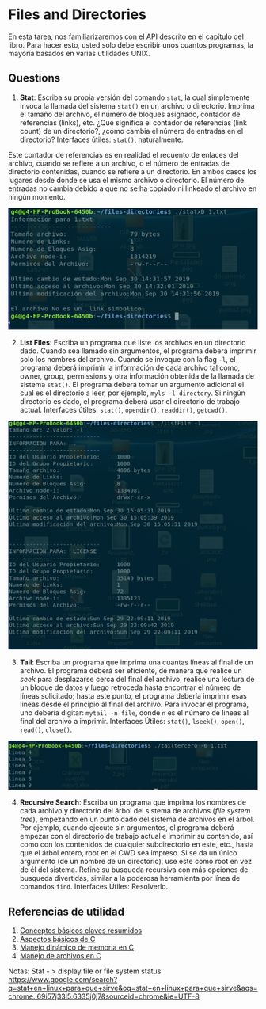 # Files and Directories #

En esta tarea, nos familiarizaremos con el API descrito en el capítulo del libro. Para hacer esto, usted solo debe escribir unos cuantos programas, la mayoría basados en varias utilidades UNIX.

## Questions ##

1. **Stat**: Escriba su propia versión del comando ```stat```, la cual simplemente invoca la llamada del sistema ```stat()``` en un archivo o directorio. Imprima el tamaño del archivo, el número de bloques asignado, contador de referencias (links), etc. ¿Qué significa el contador de referencias (link count) de un directorio?, ¿cómo cambia el número de entradas en el directorio? Interfaces útiles: ```stat()```, naturalmente.

Este contador de referencias es en realidad el recuento de enlaces del archivo, cuando se refiere a un archivo, o el número de entradas de directorio contenidas, cuando se refiere a un directorio. En ambos casos los lugares desde donde se usa el mismo archivo o directorio. El número de entradas no cambia debido a que no se ha copiado ni linkeado el archivo en ningún momento.

![enlace](https://raw.githubusercontent.com/gilbertrendon/files-directories/master/Pantallazos/1.png)

2. **List Files**: Escriba un programa que liste los archivos en un directorio dado. Cuando sea llamado sin argumentos, el programa deberá imprimir solo los nombres del archivo. Cuando se invoque con la flag ```-l```, el programa deberá imprimir la información de cada archivo tal como, owner, group, permissions y otra información obtenida de la llamada de sistema ```stat()```. El programa deberá tomar un argumento adicional el cual es el directorio a leer, por ejemplo, ```myls -l directory```.  Si ningún directorio es dado, el programa deberá usar el directorio de trabajo actual. Interfaces útiles: ```stat()```, ```opendir()```, ```readdir()```, ```getcwd()```.

![enlace](https://raw.githubusercontent.com/gilbertrendon/files-directories/master/Pantallazos/2.png)


3. **Tail**: Escriba un programa que imprima una cuantas líneas al final de un archivo. El programa deberá ser eficiente, de manera que realice un *seek* para desplazarse cerca del final del archivo, realice una lectura de un bloque de datos y luego retroceda hasta encontrar el número de líneas solicitado; hasta este punto, el programa debería imprimir esas lineas desde el principio al final del archivo. Para invocar el programa, uno deberia digitar: ```mytail -n file```, donde ```n``` es el número de lineas al final del archivo a imprimir. Interfaces Útiles: ```stat()```, ```lseek()```, ```open()```, ```read()```, ```close()```.

![enlace](https://raw.githubusercontent.com/gilbertrendon/files-directories/master/Pantallazos/3.png)


4. **Recursive Search**: Escriba un programa que imprima los nombres de cada archivo y directorio del árbol del sistema de archivos (*file system tree*), empezando en un punto dado del sistema de archivos en el árbol. Por ejemplo, cuando ejecute sin argumentos, el programa deberá empezar con el directorio de trabajo actual e imprimir su contenido, así como con los contenidos de cualquier subdirectorio en este, etc., hasta que el árbol entero, root en el CWD sea impreso. Si se da un único argumento (de un nombre de un directorio), use este como root en vez de él del sistema. Refine su busqueda recursiva con más opciones de busqueda divertidas, similar a la poderosa herramienta por línea de comandos ```find```. Interfaces Útiles: Resolverlo.


## Referencias de utilidad ##

1. [Conceptos básicos claves resumidos](https://docs.google.com/document/d/1-336S7oKYwzSSSH-vzks8lGJ0R5VJoZu3PGBsz3vP2w/edit?usp=sharing)
2. [Aspectos básicos de C](https://github.com/repos-SO-UdeA/lab3)
3. [Manejo dinámico de memoria en C](https://github.com/repos-SO-UdeA/lab5)
4. [Manejo de archivos en C](https://github.com/repos-SO-UdeA/lab6)

Notas: Stat - > display file or file system status
https://www.google.com/search?q=stat+en+linux+para+que+sirve&oq=stat+en+linux+para+que+sirve&aqs=chrome..69i57j33l5.6335j0j7&sourceid=chrome&ie=UTF-8

